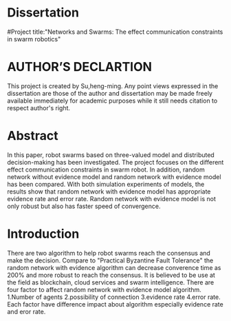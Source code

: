 # Dissertation
#Project title:"Networks and Swarms: The effect communication constraints in swarm robotics"
# AUTHOR’S DECLARTION
This project is created by Su,heng-ming. Any point views expressed in the dissertation are those of the author and dissertation may be made
freely available immediately for academic purposes while it still needs citation to respect author's right.
# Abstract 
In this paper, robot swarms based on three-valued model and distributed decision-making has been investigated. The project focuses on the different effect communication constraints in swarm robot. In addition, random network without evidence model and random network with evidence model has been compared. With both simulation experiments of models, the results show that random network with evidence model has appropriate evidence rate and error rate. Random network with evidence model is not only robust but also has faster speed of convergence.
# Introduction
There are two algorithm to help robot swarms reach the consensus and make the decision.
Compare to "Practical Byzantine Fault Tolerance" the random network with evidence algorithm can decrease converence time as 200% 
and more robust to reach the consensus.
It is believed to be use at the field as blockchain, cloud services and swarm intelligence. 
There are four factor to affect random network with evidence model algorithm. 1.Number of agents 2.possibility of connection 3.evidence rate 4.error rate.
Each factor have difference impact about algorithm especially evidence rate and eror rate.

